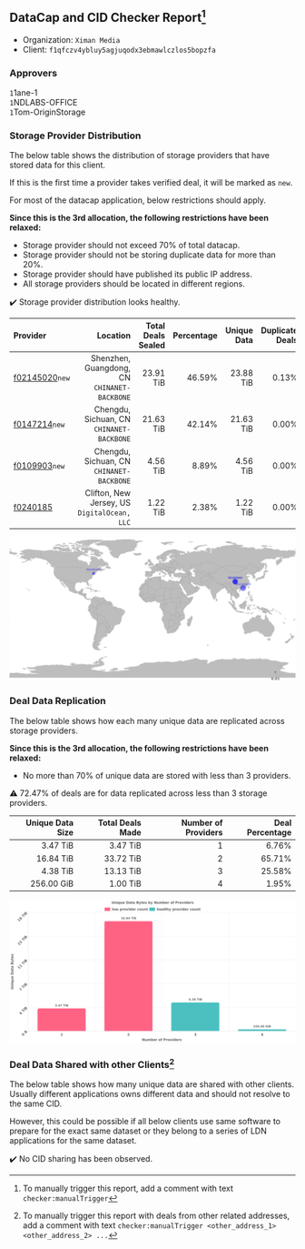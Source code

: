 ## DataCap and CID Checker Report[^1]
 - Organization: `Ximan Media`
 - Client: `f1qfczv4ybluy5agjuqodx3ebmawlczlos5bopzfa`
### Approvers
`1`1ane-1<br/>`1`NDLABS-OFFICE<br/>`1`Tom-OriginStorage

### Storage Provider Distribution
The below table shows the distribution of storage providers that have stored data for this client.

If this is the first time a provider takes verified deal, it will be marked as `new`.

For most of the datacap application, below restrictions should apply.

**Since this is the 3rd allocation, the following restrictions have been relaxed:**
 - Storage provider should not exceed 70% of total datacap.
 - Storage provider should not be storing duplicate data for more than 20%.
 - Storage provider should have published its public IP address.
 - All storage providers should be located in different regions.

✔️ Storage provider distribution looks healthy.

| Provider                                                    |                                        Location | Total Deals Sealed | Percentage | Unique Data | Duplicate Deals |
| :---------------------------------------------------------- | ----------------------------------------------: | -----------------: | ---------: | ----------: | --------------: |
| [f02145020](https://filfox.info/en/address/f02145020)`new`  | Shenzhen, Guangdong, CN<br/>`CHINANET-BACKBONE` |          23.91 TiB |     46.59% |   23.88 TiB |           0.13% |
| [f0147214](https://filfox.info/en/address/f0147214)`new`    |    Chengdu, Sichuan, CN<br/>`CHINANET-BACKBONE` |          21.63 TiB |     42.14% |   21.63 TiB |           0.00% |
| [f0109903](https://filfox.info/en/address/f0109903)`new`    |    Chengdu, Sichuan, CN<br/>`CHINANET-BACKBONE` |           4.56 TiB |      8.89% |    4.56 TiB |           0.00% |
| [f0240185](https://filfox.info/en/address/f0240185)         | Clifton, New Jersey, US<br/>`DigitalOcean, LLC` |           1.22 TiB |      2.38% |    1.22 TiB |           0.00% |

<img src="https://raw.githubusercontent.com/data-preservation-programs/filplus-checker-assets/main/filecoin-project/filecoin-plus-large-datasets/issues/1039/1683375152275.png"/>

### Deal Data Replication
The below table shows how each many unique data are replicated across storage providers.


**Since this is the 3rd allocation, the following restrictions have been relaxed:**
- No more than 70% of unique data are stored with less than 3 providers.

⚠️ 72.47% of deals are for data replicated across less than 3 storage providers.

| Unique Data Size | Total Deals Made | Number of Providers | Deal Percentage |
| ---------------: | ---------------: | ------------------: | --------------: |
|         3.47 TiB |         3.47 TiB |                   1 |           6.76% |
|        16.84 TiB |        33.72 TiB |                   2 |          65.71% |
|         4.38 TiB |        13.13 TiB |                   3 |          25.58% |
|       256.00 GiB |         1.00 TiB |                   4 |           1.95% |

<img src="https://raw.githubusercontent.com/data-preservation-programs/filplus-checker-assets/main/filecoin-project/filecoin-plus-large-datasets/issues/1039/1683375153016.png"/>

### Deal Data Shared with other Clients[^3]
The below table shows how many unique data are shared with other clients.
Usually different applications owns different data and should not resolve to the same CID.

However, this could be possible if all below clients use same software to prepare for the exact same dataset or they belong to a series of LDN applications for the same dataset.

✔️ No CID sharing has been observed.

[^1]: To manually trigger this report, add a comment with text `checker:manualTrigger`

[^2]: Deals from those addresses are combined into this report as they are specified with `checker:manualTrigger`

[^3]: To manually trigger this report with deals from other related addresses, add a comment with text `checker:manualTrigger <other_address_1> <other_address_2> ...`
